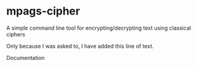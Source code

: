 # mpags-cipher
A simple command line tool for encrypting/decrypting text using classical ciphers

Only because I was asked to, I have added this line of text.

Documentation